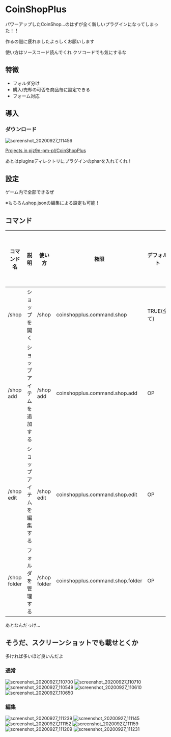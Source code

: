 # CoinShopPlus
パワーアップしたCoinShop...のはずが全く新しいプラグインになってしまった！！

作るの謎に疲れましたよろしくお願いします

使い方はソースコード読んでくれ
クソコードでも気にするな

## 特徴

- フォルダ分け
- 購入/売却の可否を商品毎に設定できる
- フォーム対応

## 導入

### ダウンロード

![screenshot_20200927_111456](https://user-images.githubusercontent.com/38120936/94354105-bc675780-00b2-11eb-8d31-ff3de4ff15c4.png)

[Projects in pjz9n-pm-pl/CoinShopPlus](https://poggit.pmmp.io/ci/pjz9n-pm-pl/CoinShopPlus)

あとはpluginsディレクトリにプラグインのpharを入れてくれ！

## 設定

ゲーム内で全部できるぜ

※もちろんshop.jsonの編集による設定も可能！

## コマンド

| コマンド名 | 説明 | 使い方 | 権限 | デフォルト | エイリアス | プレイヤーのみ |
| --- | --- | --- | --- | --- | --- | --- |
| /shop | ショップを開く | /shop | coinshopplus.command.shop | TRUE(全て) | bshop, sshop | はい |
| /shop add | ショップアイテムを追加する | /shop add | coinshopplus.command.shop.add | OP | a | はい |
| /shop edit | ショップアイテムを編集する | /shop edit | coinshopplus.command.shop.edit | OP | change, c, e, delete, d | はい |
| /shop folder | フォルダを管理する | /shop folder | coinshopplus.command.shop.folder | OP | f, dir, directory | はい |

あとなんだっけ...

## そうだ、スクリーンショットでも載せとくか

多ければ多いほど良いんだよ

### 通常

![screenshot_20200927_110700](https://user-images.githubusercontent.com/38120936/94354043-216e7d80-00b2-11eb-8cc5-db40f2509af1.png)
![screenshot_20200927_110710](https://user-images.githubusercontent.com/38120936/94354044-229faa80-00b2-11eb-9075-fa00b902ebf0.png)
![screenshot_20200927_110549](https://user-images.githubusercontent.com/38120936/94354045-229faa80-00b2-11eb-9b28-62a01e61dee0.png)
![screenshot_20200927_110610](https://user-images.githubusercontent.com/38120936/94354046-23384100-00b2-11eb-8360-0328a57005ff.png)
![screenshot_20200927_110650](https://user-images.githubusercontent.com/38120936/94354047-23d0d780-00b2-11eb-89b1-e2154d42c43c.png)

### 編集

![screenshot_20200927_111239](https://user-images.githubusercontent.com/38120936/94354066-6e525400-00b2-11eb-96b0-aecd5b420879.png)
![screenshot_20200927_111145](https://user-images.githubusercontent.com/38120936/94354067-6eeaea80-00b2-11eb-827c-db8af2c8bb2d.png)
![screenshot_20200927_111152](https://user-images.githubusercontent.com/38120936/94354068-6f838100-00b2-11eb-9c3a-ab6b7817456d.png)
![screenshot_20200927_111159](https://user-images.githubusercontent.com/38120936/94354069-6f838100-00b2-11eb-96a7-d9eee16ec564.png)
![screenshot_20200927_111209](https://user-images.githubusercontent.com/38120936/94354070-701c1780-00b2-11eb-88c3-2e2a60aa41a0.png)
![screenshot_20200927_111231](https://user-images.githubusercontent.com/38120936/94354071-70b4ae00-00b2-11eb-8431-712f99c95fbd.png)

